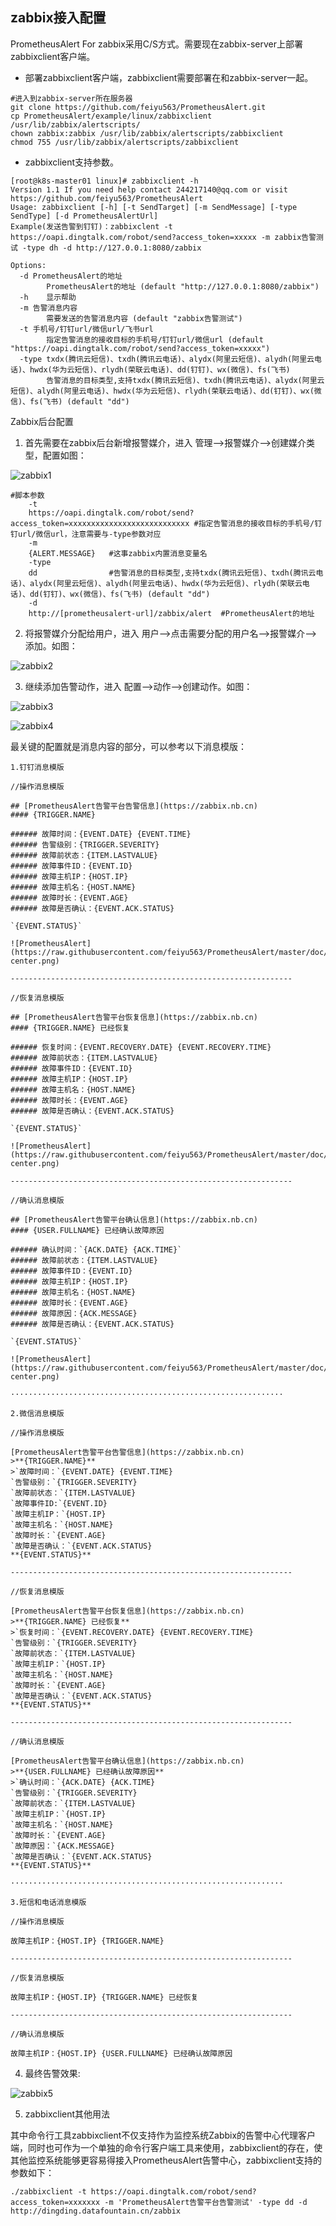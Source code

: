 ## zabbix接入配置

PrometheusAlert For zabbix采用C/S方式。需要现在zabbix-server上部署zabbixclient客户端。

- 部署zabbixclient客户端，zabbixclient需要部署在和zabbix-server一起。

```
#进入到zabbix-server所在服务器
git clone https://github.com/feiyu563/PrometheusAlert.git
cp PrometheusAlert/example/linux/zabbixclient /usr/lib/zabbix/alertscripts/
chown zabbix:zabbix /usr/lib/zabbix/alertscripts/zabbixclient
chmod 755 /usr/lib/zabbix/alertscripts/zabbixclient
```

- zabbixclient支持参数。

```
[root@k8s-master01 linux]# zabbixclient -h
Version 1.1 If you need help contact 244217140@qq.com or visit https://github.com/feiyu563/PrometheusAlert
Usage: zabbixclient [-h] [-t SendTarget] [-m SendMessage] [-type SendType] [-d PrometheusAlertUrl]
Example(发送告警到钉钉)：zabbixclent -t https://oapi.dingtalk.com/robot/send?access_token=xxxxx -m zabbix告警测试 -type dh -d http://127.0.0.1:8080/zabbix

Options:
  -d PrometheusAlert的地址
    	PrometheusAlert的地址 (default "http://127.0.0.1:8080/zabbix")
  -h	显示帮助
  -m 告警消息内容
    	需要发送的告警消息内容 (default "zabbix告警测试")
  -t 手机号/钉钉url/微信url/飞书url
    	指定告警消息的接收目标的手机号/钉钉url/微信url (default "https://oapi.dingtalk.com/robot/send?access_token=xxxxx")
  -type txdx(腾讯云短信)、txdh(腾讯云电话)、alydx(阿里云短信)、alydh(阿里云电话)、hwdx(华为云短信)、rlydh(荣联云电话)、dd(钉钉)、wx(微信)、fs(飞书)
    	告警消息的目标类型,支持txdx(腾讯云短信)、txdh(腾讯云电话)、alydx(阿里云短信)、alydh(阿里云电话)、hwdx(华为云短信)、rlydh(荣联云电话)、dd(钉钉)、wx(微信)、fs(飞书) (default "dd")
```

Zabbix后台配置

1) 首先需要在zabbix后台新增报警媒介，进入 管理-->报警媒介-->创建媒介类型，配置如图：

![zabbix1](https://gitee.com/feiyu563/PrometheusAlert/raw/master/doc/zabbix1.png)

```
#脚本参数
    -t
    https://oapi.dingtalk.com/robot/send?access_token=xxxxxxxxxxxxxxxxxxxxxxxxxxx #指定告警消息的接收目标的手机号/钉钉url/微信url，注意需要与-type参数对应
    -m
    {ALERT.MESSAGE}   #这事zabbix内置消息变量名
    -type
    dd                #告警消息的目标类型,支持txdx(腾讯云短信)、txdh(腾讯云电话)、alydx(阿里云短信)、alydh(阿里云电话)、hwdx(华为云短信)、rlydh(荣联云电话)、dd(钉钉)、wx(微信)、fs(飞书) (default "dd")
    -d
    http://[prometheusalert-url]/zabbix/alert  #PrometheusAlert的地址
```

2) 将报警媒介分配给用户，进入 用户-->点击需要分配的用户名-->报警媒介-->添加。如图：

![zabbix2](https://gitee.com/feiyu563/PrometheusAlert/raw/master/doc/zabbix2.png)

3) 继续添加告警动作，进入 配置-->动作-->创建动作。如图：

![zabbix3](https://gitee.com/feiyu563/PrometheusAlert/raw/master/doc/zabbix3.png)

![zabbix4](https://gitee.com/feiyu563/PrometheusAlert/raw/master/doc/zabbix4.png)

最关键的配置就是消息内容的部分，可以参考以下消息模版：

```
1.钉钉消息模版

//操作消息模版

## [PrometheusAlert告警平台告警信息](https://zabbix.nb.cn)
#### {TRIGGER.NAME}

###### 故障时间：{EVENT.DATE} {EVENT.TIME}
###### 告警级别：{TRIGGER.SEVERITY}
###### 故障前状态：{ITEM.LASTVALUE}
###### 故障事件ID：{EVENT.ID}
###### 故障主机IP：{HOST.IP}
###### 故障主机名：{HOST.NAME}
###### 故障时长：{EVENT.AGE}
###### 故障是否确认：{EVENT.ACK.STATUS}

`{EVENT.STATUS}`

![PrometheusAlert](https://raw.githubusercontent.com/feiyu563/PrometheusAlert/master/doc/alert-center.png)

---------------------------------------------------------------

//恢复消息模版

## [PrometheusAlert告警平台恢复信息](https://zabbix.nb.cn)
#### {TRIGGER.NAME} 已经恢复

###### 恢复时间：{EVENT.RECOVERY.DATE} {EVENT.RECOVERY.TIME}
###### 故障前状态：{ITEM.LASTVALUE}
###### 故障事件ID：{EVENT.ID}
###### 故障主机IP：{HOST.IP}
###### 故障主机名：{HOST.NAME}
###### 故障时长：{EVENT.AGE}
###### 故障是否确认：{EVENT.ACK.STATUS}

`{EVENT.STATUS}`

![PrometheusAlert](https://raw.githubusercontent.com/feiyu563/PrometheusAlert/master/doc/alert-center.png)

---------------------------------------------------------------

//确认消息模版

## [PrometheusAlert告警平台确认信息](https://zabbix.nb.cn)
#### {USER.FULLNAME} 已经确认故障原因

###### 确认时间：`{ACK.DATE} {ACK.TIME}`
###### 故障前状态：{ITEM.LASTVALUE}
###### 故障事件ID：{EVENT.ID}
###### 故障主机IP：{HOST.IP}
###### 故障主机名：{HOST.NAME}
###### 故障时长：{EVENT.AGE}
###### 故障原因：{ACK.MESSAGE}
###### 故障是否确认：{EVENT.ACK.STATUS}

`{EVENT.STATUS}`

![PrometheusAlert](https://raw.githubusercontent.com/feiyu563/PrometheusAlert/master/doc/alert-center.png)

·····························································

2.微信消息模版

//操作消息模版

[PrometheusAlert告警平台告警信息](https://zabbix.nb.cn)
>**{TRIGGER.NAME}**
>`故障时间：`{EVENT.DATE} {EVENT.TIME}
`告警级别：`{TRIGGER.SEVERITY}
`故障前状态：`{ITEM.LASTVALUE}
`故障事件ID:`{EVENT.ID}
`故障主机IP：`{HOST.IP}
`故障主机名：`{HOST.NAME}
`故障时长：`{EVENT.AGE}
`故障是否确认：`{EVENT.ACK.STATUS}
**{EVENT.STATUS}**

---------------------------------------------------------------

//恢复消息模版

[PrometheusAlert告警平台恢复信息](https://zabbix.nb.cn)
>**{TRIGGER.NAME} 已经恢复**
>`恢复时间：`{EVENT.RECOVERY.DATE} {EVENT.RECOVERY.TIME}
`告警级别：`{TRIGGER.SEVERITY}
`故障前状态：`{ITEM.LASTVALUE}
`故障主机IP：`{HOST.IP}
`故障主机名：`{HOST.NAME}
`故障时长：`{EVENT.AGE}
`故障是否确认：`{EVENT.ACK.STATUS}
**{EVENT.STATUS}**

---------------------------------------------------------------

//确认消息模版

[PrometheusAlert告警平台确认信息](https://zabbix.nb.cn)
>**{USER.FULLNAME} 已经确认故障原因**
>`确认时间：`{ACK.DATE} {ACK.TIME}
`告警级别：`{TRIGGER.SEVERITY}
`故障前状态：`{ITEM.LASTVALUE}
`故障主机IP：`{HOST.IP}
`故障主机名：`{HOST.NAME}
`故障时长：`{EVENT.AGE}
`故障原因：`{ACK.MESSAGE}
`故障是否确认：`{EVENT.ACK.STATUS}
**{EVENT.STATUS}**

·····························································

3.短信和电话消息模版

//操作消息模版

故障主机IP：{HOST.IP} {TRIGGER.NAME}

---------------------------------------------------------------

//恢复消息模版

故障主机IP：{HOST.IP} {TRIGGER.NAME} 已经恢复

---------------------------------------------------------------

//确认消息模版

故障主机IP：{HOST.IP} {USER.FULLNAME} 已经确认故障原因
```


4) 最终告警效果:

![zabbix5](https://gitee.com/feiyu563/PrometheusAlert/raw/master/doc/zabbix5.png)

5) zabbixclient其他用法

其中命令行工具zabbixclient不仅支持作为监控系统Zabbix的告警中心代理客户端，同时也可作为一个单独的命令行客户端工具来使用，zabbixclient的存在，使其他监控系统能够更容易得接入PrometheusAlert告警中心，zabbixclient支持的参数如下：

```
./zabbixclient -t https://oapi.dingtalk.com/robot/send?access_token=xxxxxxx -m 'PrometheusAlert告警平台告警测试' -type dd -d http://dingding.datafountain.cn/zabbix
```
